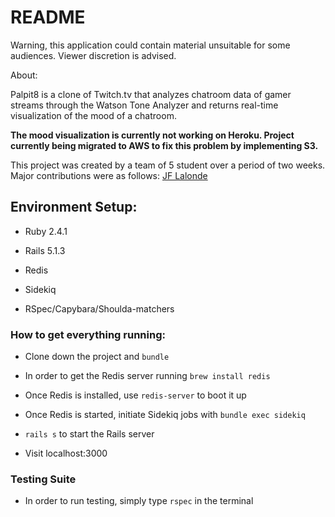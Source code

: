# README

Warning, this application could contain material unsuitable for some audiences.  Viewer discretion is advised.

About:

Palpit8 is a clone of Twitch.tv that analyzes chatroom data of gamer streams through the Watson Tone Analyzer and returns real-time visualization of the mood of a chatroom.

**The mood visualization is currently not working on Heroku. Project currently being migrated to AWS to fix this problem by implementing S3.**

This project was created by a team of 5 student over a period of two weeks. Major contributions were as follows:
[JF Lalonde](https://github.com/JF-Lalonde)

## Environment Setup:

* Ruby 2.4.1

* Rails 5.1.3

* Redis

* Sidekiq

* RSpec/Capybara/Shoulda-matchers

### How to get everything running:

* Clone down the project and `bundle`

* In order to get the Redis server running `brew install redis`
* Once Redis is installed, use `redis-server` to boot it up

* Once Redis is started, initiate Sidekiq jobs with `bundle exec sidekiq`

* `rails s` to start the Rails server

* Visit localhost:3000

### Testing Suite

* In order to run testing, simply type `rspec` in the terminal
